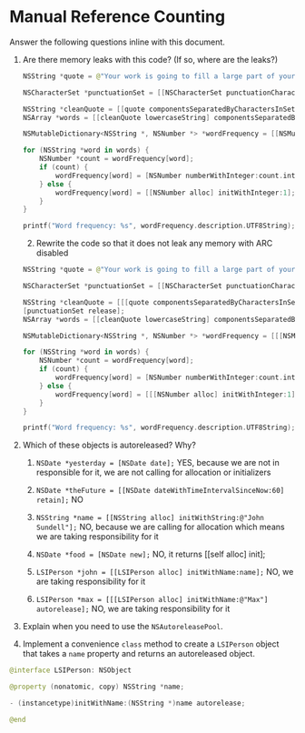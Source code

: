 # Manual Reference Counting

Answer the following questions inline with this document.

1. Are there memory leaks with this code? (If so, where are the leaks?)

	```swift
	NSString *quote = @"Your work is going to fill a large part of your life, and the only way to be truly satisfied is to do what you believe is great work. And the only way to do great work is to love what you do. If you haven't found it yet, keep looking. Don't settle. As with all matters of the heart, you'll know when you find it. - Steve Jobs";

	NSCharacterSet *punctuationSet = [[NSCharacterSet punctuationCharacterSet] retain]; 

	NSString *cleanQuote = [[quote componentsSeparatedByCharactersInSet:punctuationSet] componentsJoinedByString:@""]; <--- There is a leak here
	NSArray *words = [[cleanQuote lowercaseString] componentsSeparatedByString:@" "];

	NSMutableDictionary<NSString *, NSNumber *> *wordFrequency = [[NSMutableDictionary alloc] init]; <--- There is a leak here

	for (NSString *word in words) {
		NSNumber *count = wordFrequency[word];
		if (count) {
			wordFrequency[word] = [NSNumber numberWithInteger:count.integerValue + 1];
		} else {
			wordFrequency[word] = [[NSNumber alloc] initWithInteger:1]; <--- There is a leak here
		}
	}

	printf("Word frequency: %s", wordFrequency.description.UTF8String);
	```

	2. Rewrite the code so that it does not leak any memory with ARC disabled
    
    ```swift
    NSString *quote = @"Your work is going to fill a large part of your life, and the only way to be truly satisfied is to do what you believe is great work. And the only way to do great work is to love what you do. If you haven't found it yet, keep looking. Don't settle. As with all matters of the heart, you'll know when you find it. - Steve Jobs";

    NSCharacterSet *punctuationSet = [[NSCharacterSet punctuationCharacterSet] retain]; 

    NSString *cleanQuote = [[[quote componentsSeparatedByCharactersInSet:punctuationSet] componentsJoinedByString:@""] autorelease];
    [punctuationSet release];
    NSArray *words = [[cleanQuote lowercaseString] componentsSeparatedByString:@" "];

    NSMutableDictionary<NSString *, NSNumber *> *wordFrequency = [[[NSMutableDictionary alloc] init] autorelease]; 

    for (NSString *word in words) {
        NSNumber *count = wordFrequency[word];
        if (count) {
            wordFrequency[word] = [NSNumber numberWithInteger:count.integerValue + 1];
        } else {
            wordFrequency[word] = [[[NSNumber alloc] initWithInteger:1] autorelease]; 
        }
    }

    printf("Word frequency: %s", wordFrequency.description.UTF8String);
    ```

2. Which of these objects is autoreleased?  Why?

	1. `NSDate *yesterday = [NSDate date];` YES, because we are not in responsible for it, we are not calling for allocation or initializers
	
	2. `NSDate *theFuture = [[NSDate dateWithTimeIntervalSinceNow:60] retain];` NO
	
	3. `NSString *name = [[NSString alloc] initWithString:@"John Sundell"];` NO, because we are calling for allocation which means we are taking responsibility for it
	
	4. `NSDate *food = [NSDate new];`  NO, it returns [[self alloc] init];
	
	5. `LSIPerson *john = [[LSIPerson alloc] initWithName:name];` NO, we are taking responsibility for it
	
	6. `LSIPerson *max = [[[LSIPerson alloc] initWithName:@"Max"] autorelease];` NO, we are taking responsibility for it

3. Explain when you need to use the `NSAutoreleasePool`.


4. Implement a convenience `class` method to create a `LSIPerson` object that takes a `name` property and returns an autoreleased object.

```swift
@interface LSIPerson: NSObject

@property (nonatomic, copy) NSString *name;

- (instancetype)initWithName:(NSString *)name autorelease;

@end
```
